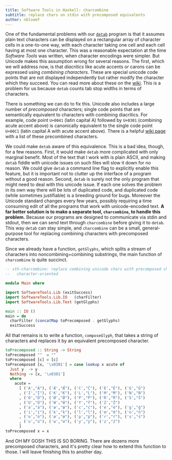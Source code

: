 ```yaml
---
title: Software Tools in Haskell: charcombine
subtitle: replace chars on stdin with precomposed equivalents
author: nbloomf
---
```


One of the fundamental problems with our [``detab``](/pages/sth/tool/detab.html) program is that it assumes plain text characters can be displayed on a rectangular array of character cells in a one-to-one way, with each character taking one cell and each cell having at most one character. This was a reasonable expectation at the time *Software Tools* was written, when character encodings were simpler. But Unicode makes this assumption wrong for several reasons. The first, which we will address now, is that *diacritics* like acute accents or carons can be expressed using *combining characters*. These are special unicode code points that are not displayed independently but rather modify the character which they succeed. You can read more about these on the [wiki](https://en.wikipedia.org/wiki/Combining_character). This is a problem for us because ``detab`` counts tab stop widths in terms of characters.

There is something we can do to fix this. Unicode also includes a large number of *precomposed* characters; single code points that are semantically equivalent to characters with combining diacritics. For example, code point ``U+0041`` (latin capital A) followed by ``U+0301`` (combining acute accent above) is canonically equivalent to the single code point ``U+00C1`` (latin capital A with acute accent above). There is a helpful [wiki page](https://en.wikipedia.org/wiki/List_of_precomposed_Latin_characters_in_Unicode) with a list of these precombined characters.

We could make ``detab`` aware of this equivalence. This is a bad idea, though, for a few reasons. First, it would make ``detab`` more complicated with only marginal benefit. Most of the text that I work with is plain ASCII, and making ``detab`` fiddle with unicode issues on such files will slow it down for no reason. We could give ``detab`` a command line flag to explicitly enable this feature, but it is important not to clutter up the interface of a program without a good reason. Second, ``detab`` is surely not the only program that might need to deal with this unicode issue. If each one solves the problem in its own way there will be lots of duplicated code, and duplicated code (while sometimes justifiable) is a breeding ground for bugs. Moreover the Unicode standard changes every few years, possibly requiring a time consuming edit of all the programs that work with unicode-encoded text. **A far better solution is to make a separate tool, ``charcombine``, to handle this problem.** Because our programs are designed to communicate via stdin and stdout, then we can send text through ``charcombine`` before giving it to ``detab``. This way ``detab`` can stay simple, and ``charcombine`` can be a small, general-purpose tool for replacing combining characters with precomposed characters.

Since we already have a function, ``getGlyphs``, which splits a stream of characters into noncombining+combining substrings, the main function of ``charcombine`` is quite succinct.


```haskell
-- sth-charcombine: replace combining unicode chars with precomposed chars
--   character-oriented

module Main where

import SoftwareTools.Lib (exitSuccess)
import SoftwareTools.Lib.IO   (charFilter)
import SoftwareTools.Lib.Text (getGlyphs)

main :: IO ()
main = do
  charFilter (concatMap toPrecomposed . getGlyphs)
  exitSuccess
```


All that remains is to write a function, ``composeGlyph``, that takes a string of characters and replaces it by an equivalent precomposed character.


```haskell
toPrecomposed :: String -> String
toPrecomposed ""  = ""
toPrecomposed [c] = [c]
toPrecomposed [x, '\x0301'] = case lookup x acute of
  Just y  -> y
  Nothing -> [x, '\x0301']
  where
    acute =
      [ ('A',"Á"), ('Æ',"Ǽ"), ('C',"Ć"), ('E',"É"), ('G',"Ǵ")
      , ('I',"Í"), ('K',"Ḱ"), ('L',"Ĺ"), ('M',"Ḿ"), ('N',"Ń")
      , ('O',"Ó"), ('Ø',"Ǿ"), ('P',"Ṕ"), ('R',"Ŕ"), ('S',"Ś")
      , ('U',"Ú"), ('W',"Ẃ"), ('Y',"Ý"), ('Z',"Ź")
      , ('a',"á"), ('æ',"ǽ"), ('c',"ć"), ('e',"é"), ('g',"ǵ")
      , ('i',"í"), ('k',"ḱ"), ('l',"ĺ"), ('m',"ḿ"), ('n',"ń")
      , ('o',"ó"), ('ø',"ǿ"), ('p',"ṕ"), ('r',"ŕ"), ('s',"ś")
      , ('u',"ú"), ('w',"ẃ"), ('y',"ý"), ('z',"ź")
      ]
toPrecomposed x = x
```


And OH MY GOSH THIS IS SO BORING. There are dozens more precomposed characters, and it's pretty clear how to extend this function to those. I will leave finishing this to another day.
